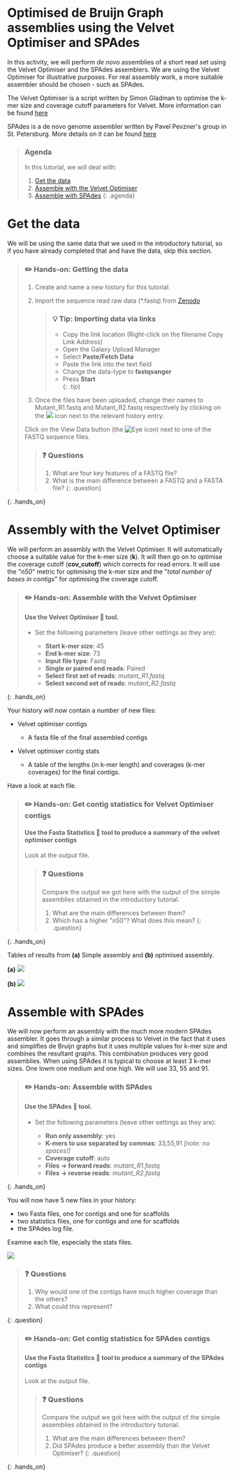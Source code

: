 # Optimised de Bruijn Graph assemblies using the Velvet Optimiser and SPAdes
In this activity, we will perform *de novo* assemblies of a short read set using the Velvet Optimiser and the SPAdes assemblers. We are using the Velvet Optimiser for illustrative purposes. For real assembly work, a more suitable assembler should be chosen - such as SPAdes.

The Velvet Optimiser is a script written by Simon Gladman to optimise the k-mer size and coverage cutoff parameters for Velvet. More information can be found [here](http://github.com/slugger70/VelvetOptimiser)

SPAdes is a de novo genome assembler written by Pavel Pevzner's group in St. Petersburg. More details on it can be found [here](http://cab.spbu.ru/software/spades/)



> ### Agenda
>
> In this tutorial, we will deal with:
>
> 1. [Get the data](#get-the-data)
> 2. [Assemble with the Velvet Optimiser](#assemble-with-the-velvet-optimiser)
> 3. [Assemble with SPAdes](#assemble-with-spades)
> {: .agenda}

# Get the data

We will be using the same data that we used in the introductory tutorial, so if you have already completed that and have the data, skip this section.

> ### :pencil2: Hands-on: Getting the data
>
> 1. Create and name a new history for this tutorial.
> 2. Import the sequence read raw data (\*.fastq) from [Zenodo](https://doi.org/10.5281/zenodo.582600)
>
>    > ### :bulb: Tip: Importing data via links
>    >
>    > * Copy the link location (Right-click on the filename <i class="fa fa-long-arrow-right"></i> Copy Link Address)
>    > * Open the Galaxy Upload Manager
>    > * Select **Paste/Fetch Data**
>    > * Paste the link into the text field
>    > * Change the data-type to **fastqsanger**
>    > * Press **Start**    
>    {: .tip}
>
>
> 3. Once the files have been uploaded, change their names to Mutant_R1.fastq and Mutant_R2.fastq respectively by clicking on the ![](../../images/edit_file.png) icon next to the relevant history entry.
>
> Click on the View Data button (the ![Eye icon](../../images/eye.png)) next to one of the FASTQ sequence files.
>
>    > ### :question: Questions
>    >
>    > 1. What are four key features of a FASTQ file?
>    > 2. What is the main difference between a FASTQ and a FASTA file?
>    {: .question}
>
>
{: .hands_on}

# Assembly with the Velvet Optimiser

We will perform an assembly with the Velvet Optimiser. It will automatically choose a suitable value for the k-mer size (**k**). It will then go on to optimise the coverage cutoff (**cov_cutoff**) which corrects for read errors. It will use the "*n50*" metric for optimising the k-mer size and the "*total number of bases in contigs*" for optimising the coverage cutoff.

> ### :pencil2: Hands-on: Assemble with the Velvet Optimiser
>
> #### Use the **Velvet Optimiser** :wrench: tool.
>
> - Set the following parameters (leave other settings as they are):
>
>    - **Start k-mer size**: 45
>    - **End k-mer size**: 73
>    - **Input file type**: Fastq
>    - **Single or paired end reads**: Paired
>    - **Select first set of reads**: *mutant_R1.fastq*  
>    - **Select second set of reads**: *mutant_R2.fastq*
>
{: .hands_on}

Your history will now contain a number of new files:

* Velvet optimiser contigs
  * A fasta file of the final assembled contigs
  

* Velvet optimiser contig stats
  * A table of the lengths (in k-mer length) and coverages (k-mer coverages) for the final contigs.
  
Have a look at each file.


> ### :pencil2: Hands-on: Get contig statistics for Velvet Optimiser contigs  
>
> #### Use the **Fasta Statistics** :wrench: tool to produce a summary of the velvet optimiser contigs
>
> Look at the output file.
>
>    > ### :question: Questions
>    >
>    > Compare the output we got here with the output of the simple assemblies obtained in the introductory tutorial.
>    > 1. What are the main differences between them?
>    > 2. Which has a higher "n50"? What does this mean?
>    {: .question}
>
{: .hands_on}

Tables of results from **(a)** Simple assembly and **(b)** optimised assembly.

**(a)** ![](../../images/image12.png)

**(b)** ![](../../images/optstats.png)

# Assemble with SPAdes

We will now perform an assembly with the much more modern SPAdes assembler. It goes through a similar process to Velvet in the fact that it uses and simplifies de Bruijn graphs but it uses multiple values for k-mer size and combines the resultant graphs. This combination produces very good assemblies. When using SPAdes it is typical to choose at least 3 k-mer sizes. One lowm one medium and one high. We will use 33, 55 and 91.

> ### :pencil2: Hands-on: Assemble with SPAdes
>
> #### Use the **SPAdes** :wrench: tool.
>
> - Set the following parameters (leave other settings as they are):
>
>    - **Run only assembly**: yes
>    - **K-mers to use separated by commas**: 33,55,91 *[note: no spaces!]*
>    - **Coverage cutoff**: auto
>    - **Files -> forward reads**: *mutant_R1.fastq*  
>    - **Files -> reverse reads**: *mutant_R2.fastq*
>
{: .hands_on}

You will now have 5 new files in your history:

* two Fasta files, one for contigs and one for scaffolds
* two statistics files, one for contigs and one for scaffolds
* the SPAdes log file.

Examine each file, especially the stats files.

![](../../images/contig_stats.png)

> ### :question: Questions
>
> 1. Why would one of the contigs have much higher coverage than the others?
> 2. What could this represent?
>
{: .question}


> ### :pencil2: Hands-on: Get contig statistics for SPAdes contigs    
>
>
> #### Use the **Fasta Statistics** :wrench: tool to produce a summary of the SPAdes contigs
>
> Look at the output file.
>
>    > ### :question: Questions
>    >
>    > Compare the output we got here with the output of the simple assemblies obtained in the introductory tutorial.
>    > 1. What are the main differences between them?
>    > 2. Did SPAdes produce a better assembly than the Velvet Optimiser?
>    {: .question}
>
{: .hands_on}
